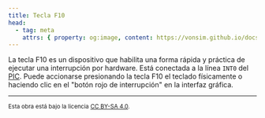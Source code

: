 ```yaml
---
title: Tecla F10
head:
  - tag: meta
    attrs: { property: og:image, content: https://vonsim.github.io/docs/og/io/devices/f10.png }
---
```


La tecla F10 es un dispositivo que habilita una forma rápida y práctica de ejecutar una interrupción por hardware. Está conectada a la línea `INT0` del [PIC](/VonSim8/docs/io/modules/pic/). Puede accionarse presionando la tecla F10 el teclado físicamente o haciendo clic en el "botón rojo de interrupción" en la interfaz gráfica.

---

<small>Esta obra está bajo la licencia <a target="_blank" rel="license noopener noreferrer" href="http://creativecommons.org/licenses/by-sa/4.0/">CC BY-SA 4.0</a>.</small>
